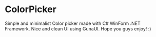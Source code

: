# ColorPicker
Simple and minimalist Color picker made with C# WinForm .NET Framework. Nice and clean UI using GunaUI. Hope you guys enjoy! :)
